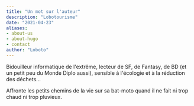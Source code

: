 ```yaml
---
title: "Un mot sur l'auteur"
description: "Lobotourisme"
date: "2021-04-23"
aliases:
- about-us
- about-hugo
- contact
author: "Loboto"
---
```


Bidouilleur informatique de l'extrême, lecteur de SF, de Fantasy, de BD (et un petit peu du Monde Diplo aussi), sensible à l'écologie et à la réduction des déchets...

Affronte les petits chemins de la vie sur sa bat-moto quand il ne fait ni trop chaud ni trop pluvieux.